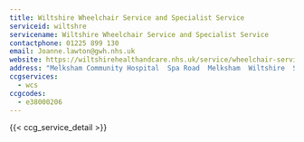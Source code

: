 ```yaml
---
title: Wiltshire Wheelchair Service and Specialist Service
serviceid: wiltshre
servicename: Wiltshire Wheelchair Service and Specialist Service
contactphone: 01225 899 130
email: Joanne.lawton@gwh.nhs.uk
website: https://wiltshirehealthandcare.nhs.uk/service/wheelchair-service/
address: "Melksham Community Hospital  Spa Road  Melksham  Wiltshire  SN12 7NA"
ccgservices:
  - wcs
ccgcodes:
  - e38000206
---
```


{{< ccg_service_detail >}}

